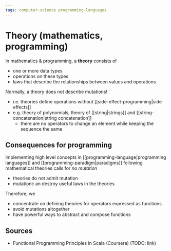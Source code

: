 ```yaml
---
tags: computer-science programming-languages
---
```


# Theory (mathematics, programming)

In mathematics & programming, a **theory** consists of

- one or more data types
- operations on these types
- laws that describe the relationships between values and operations

Normally, a theory does not describe mutations!

- i.e. theories define operations without [[side-effect-programming|side effects]]
- e.g. theory of polynomials, theory of [[string|strings]] and [[string-concatenation|string concatenation]]
  - there are no operators to change an element while keeping the sequence the same

## Consequences for programming

Implementing high level concepts in [[programming-language|programming languages]] and [[programming-paradigm|paradigms]] following mathematical theories calls for _no mutation_

- theories do not admit mutation
- mutationc an destroy useful laws in the theories

Therefore, we

- concentrate on defining theories for operators expressed as functions
- avoid mutations altogether
- have powerful ways to abstract and compose functions

## Sources

- Functional Programming Principles in Scala (Coursera) (TODO: link)
